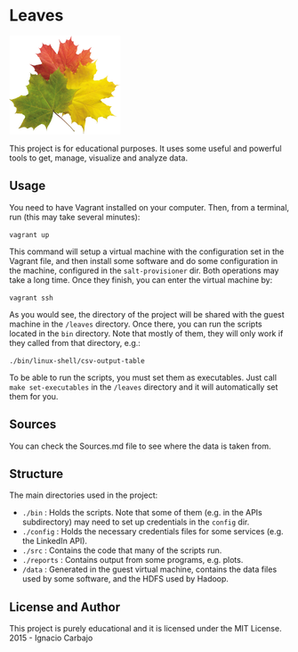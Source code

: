 # Leaves

[![Leaves Logo](/misc/logo.png)](https://github.com/igncp/leaves)

This project is for educational purposes. It uses some useful and powerful tools to get, manage, visualize and analyze data.

## Usage

You need to have Vagrant installed on your computer. Then, from a terminal, run (this may take several minutes):

`vagrant up`

This command will setup a virtual machine with the configuration set in the Vagrant file, and then install some software and do some configuration in the machine, configured in the `salt-provisioner` dir. Both operations may take a long time. Once they finish, you can enter the virtual machine by:

`vagrant ssh`

As you would see, the directory of the project will be shared with the guest machine in the `/leaves` directory. Once there, you can run the scripts located in the `bin` directory. Note that mostly of them, they will only work if they called from that directory, e.g.:

`./bin/linux-shell/csv-output-table`

To be able to run the scripts, you must set them as executables. Just call `make set-executables` in the `/leaves` directory and it will automatically set them for you.


## Sources
You can check the Sources.md file to see where the data is taken from.


## Structure
The main directories used in the project:
- `./bin` : Holds the scripts. Note that some of them (e.g. in the APIs subdirectory) may need to set up credentials in the `config` dir.
- `./config` : Holds the necessary credentials files for some services (e.g. the LinkedIn API).
- `./src` : Contains the code that many of the scripts run.
- `./reports` : Contains output from some programs, e.g. plots.
- `/data` : Generated in the guest virtual machine, contains the data files used by some software, and the HDFS used by Hadoop.

## License and Author
This project is purely educational and it is licensed under the MIT License.
2015 - Ignacio Carbajo